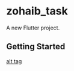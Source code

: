 # zohaib_task

A new Flutter project.

## Getting Started
[alt tag](https://github.com/zohaib1313/flutter_task_evamp-sanga/blob/master/android/screen_shots/221c3fcb-21ba-43b9-86df-bb8c419bf014%20(1).jpg)

